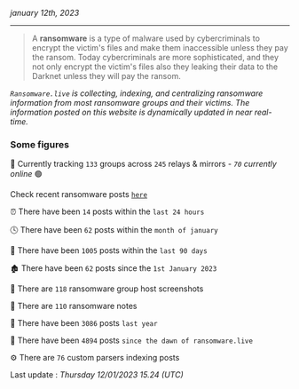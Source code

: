 _january 12th, 2023_

---

> A **ransomware** is a type of malware used by cybercriminals to encrypt the victim's files and make them inaccessible unless they pay the ransom. Today cybercriminals are more sophisticated, and they not only encrypt the victim's files also they leaking their data to the Darknet unless they will pay the ransom.


_`Ransomware.live` is collecting, indexing, and centralizing ransomware information from most ransomware groups and their victims. The information posted on this website is dynamically updated in near real-time._

### Some figures 

🔎 Currently tracking `133` groups across `245` relays & mirrors - _`70` currently online_ 🟢

Check recent ransomware posts [`here`](recentposts.md)


⏰ There have been `14` posts within the `last 24 hours`

🕓 There have been `62` posts within the `month of january`

📅 There have been `1005` posts within the `last 90 days`

🏚 There have been `62` posts since the `1st January 2023`

📸 There are `118` ransomware group host screenshots

📝 There are `110` ransomware notes

🚀 There have been `3086` posts `last year`

🐣 There have been `4894` posts `since the dawn of ransomware.live`

⚙️ There are `76` custom parsers indexing posts



Last update : _Thursday 12/01/2023 15.24 (UTC)_

